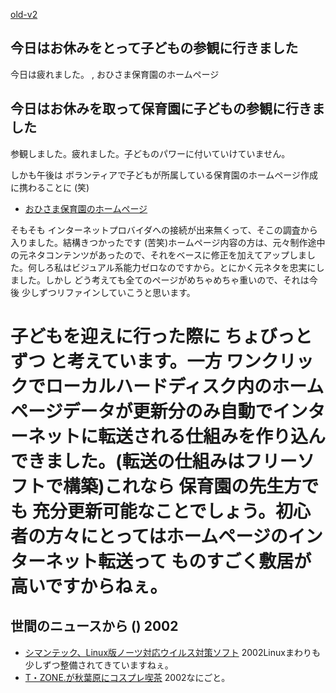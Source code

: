 [old-v2](ig020712-orig.html)

## 今日はお休みをとって子どもの参観に行きました

今日は疲れました。 , おひさま保育園のホームページ


## 今日はお休みを取って保育園に子どもの参観に行きました

参観しました。疲れました。子どものパワーに付いていけていません。

しかも午後は ボランティアで子どもが所属している保育園のホームページ作成に携わることに
(笑)

* [おひさま保育園のホームページ](http://www2.odn.ne.jp/~cds71160/)

そもそも インターネットプロバイダへの接続が出来無くって、そこの調査から入りました。結構きつかったです
(苦笑)ホームページ内容の方は、元々制作途中の元ネタコンテンツがあったので、それをベースに修正を加えてアップしました。何しろ私はビジュアル系能力ゼロなのですから。とにかく元ネタを忠実にしました。しかし どう考えても全てのページがめちゃめちゃ重いので、それは今後 少しずつリファインしていこうと思います。
# 子どもを迎えに行った際に ちょびっとずつ と考えています。一方 ワンクリックでローカルハードディスク内のホームページデータが更新分のみ自動でインターネットに転送される仕組みを作り込んできました。(転送の仕組みはフリーソフトで構築)これなら 保育園の先生方でも 充分更新可能なことでしょう。初心者の方々にとってはホームページのインターネット転送って ものすごく敷居が高いですからねぇ。

## 世間のニュースから () 2002

* [シマンテック、Linux版ノーツ対応ウイルス対策ソフト](http://biztech.nikkeibp.co.jp/wcs/show/leaf?CID=onair/biztech/prom/195709)  2002Linuxまわりも少しずつ整備されてきていますねぇ。
* [T・ZONE.が秋葉原にコスプレ喫茶](http://www.zdnet.co.jp/news/0207/11/njbt_05.html)  2002なにごと。